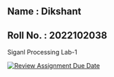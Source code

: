 ## Name : Dikshant
## Roll No. : 2022102038
Siganl Processing Lab-1

[![Review Assignment Due Date](https://classroom.github.com/assets/deadline-readme-button-24ddc0f5d75046c5622901739e7c5dd533143b0c8e959d652212380cedb1ea36.svg)](https://classroom.github.com/a/zp4vnZ-S)
